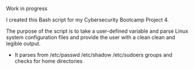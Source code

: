 Work in progress

I created this Bash script for my Cybersecurity Bootcamp Project 4.

The purpose of the script is to take a user-defined variable and parse Linux system configuration files and provide the user with a clean clean and legible output.
  * It parses from /etc/passwd /etc/shadow /etc/sudoers groups and checks for home directories
